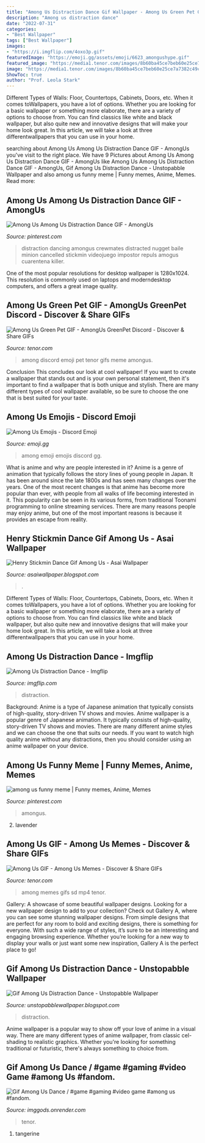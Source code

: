 ```yaml
---
title: "Among Us Distraction Dance Gif Wallpaper - Among Us Green Pet Gif"
description: "Among us distraction dance"
date: "2022-07-31"
categories:
- "Best Wallpaper"
tags: ["Best Wallpaper"]
images:
- "https://i.imgflip.com/4oxo3p.gif"
featuredImage: "https://emoji.gg/assets/emoji/6623_amongushype.gif"
featured_image: "https://media1.tenor.com/images/8b60ba45ce7beb60e25ce7a7382c49c8/tenor.gif?itemid=18594681"
image: "https://media1.tenor.com/images/8b60ba45ce7beb60e25ce7a7382c49c8/tenor.gif?itemid=18594681"
ShowToc: true
author: "Prof. Leola Stark"
---
```



Different Types of Walls: Floor, Countertops, Cabinets, Doors, etc.
When it comes toWallpapers, you have a lot of options. Whether you are looking for a basic wallpaper or something more elaborate, there are a variety of options to choose from. You can find classics like white and black wallpaper, but also quite new and innovative designs that will make your home look great. In this article, we will take a look at three differentwallpapers that you can use in your home.

	

		
searching about Among Us Among Us Distraction Dance GIF - AmongUs you've visit to the right place. We have 9 Pictures about Among Us Among Us Distraction Dance GIF - AmongUs like Among Us Among Us Distraction Dance GIF - AmongUs, Gif Among Us Distraction Dance - Unstopabble Wallpaper and also among us funny meme | Funny memes, Anime, Memes. Read more:
		
    
## Among Us Among Us Distraction Dance GIF - AmongUs

<img loading=lazy src="https://i.pinimg.com/736x/e9/b6/2f/e9b62f5a5d42d6645a905e91a4607edd.jpg" onerror="this.onerror=null;this.src='https://tse2.mm.bing.net/th?id=OIP.__uJlloy1kEUr5jzHWJw8AHaEK&amp;pid=15.1';" alt="Among Us Among Us Distraction Dance GIF - AmongUs">

_Source: pinterest.com_

>distraction dancing amongus crewmates distracted nugget baile minion cancelled stickmin videojuego impostor repuls amogus cuarentena killer. 

	

One of the most popular resolutions for desktop wallpaper is 1280x1024. This resolution is commonly used on laptops and moderndesktop computers, and offers a great image quality.

    
## Among Us Green Pet GIF - AmongUs GreenPet Discord - Discover &amp; Share GIFs

<img loading=lazy src="https://media1.tenor.com/images/b9e8cfba28dd5fa2da59acc9b38dd2f8/tenor.gif?itemid=18912877" onerror="this.onerror=null;this.src='https://tse4.mm.bing.net/th?id=OIP.uejPuijdX6LaWazJs43S-AHaHa&amp;pid=15.1';" alt="Among Us Green Pet GIF - AmongUs GreenPet Discord - Discover &amp; Share GIFs">

_Source: tenor.com_

>among discord emoji pet tenor gifs meme amongus. 

	

Conclusion
This concludes our look at cool wallpaper! If you want to create a wallpaper that stands out and is your own personal statement, then it's important to find a wallpaper that is both unique and stylish. There are many different types of cool wallpaper available, so be sure to choose the one that is best suited for your taste.

    
## Among Us Emojis - Discord Emoji

<img loading=lazy src="https://emoji.gg/assets/emoji/6623_amongushype.gif" onerror="this.onerror=null;this.src='https://tse1.mm.bing.net/th?id=OIP.OpxQSFKIlRK43XBm74HhAwAAAA&amp;pid=15.1';" alt="Among Us Emojis - Discord Emoji">

_Source: emoji.gg_

>among emoji emojis discord gg. 

	

What is anime and why are people interested in it?
Anime is a genre of animation that typically follows the story lines of young people in Japan. It has been around since the late 1800s and has seen many changes over the years. One of the most recent changes is that anime has become more popular than ever, with people from all walks of life becoming interested in it. This popularity can be seen in its various forms, from traditional Toonami programming to online streaming services. There are many reasons people may enjoy anime, but one of the most important reasons is because it provides an escape from reality.

    
## Henry Stickmin Dance Gif Among Us - Asai Wallpaper

<img loading=lazy src="https://lh6.googleusercontent.com/proxy/zbkkz-B86KdZKo0FoOAA6LjKItZvi26tC0iEvhhpFaAau_lYrFk7IMKxqPxwZh06BVkQ9sh09lq_2MSS9xRHacTpdjhtpVf-BopWzQtioX0VTMGc0JdxlSY0xH8OAWYG15q1nhJMktb91t-TpoqPAg-7JHRgXzE5zluVoL7LeARAMccwILRQ0ztcDq9n9DcdMACdXKWILktT0LpPt0OPmqBpv1iPXr9Vh2yQ2phpDdw5odGy7JqaQ2sf_l8d7REfFOOD7a4pAbISh0PmQTX4I61UwMNmGWabCpEFTxJRa1u_JQHoYBT3cwXD-ajj346ExrZsunrgHahME_JjbPG1Lhsjflj9ofONhF6y5ssp4ioJTH8pqspG8pZp-sfv2gpZK71BQWDX66LB9i_0UoqwvJaFzljlAPk04ohYtgP-6mYA6PbP0rwAgn3GDG3ioxNCEedXXxckpuNqyB8LfBoY_5lMaJtnCb641swUrF4OjNmipNJoYiuwav1DX20oTLutF5ARdDqfHONWRlGzTJCWXDjINhlPkQViy47qLkTYwLoLgVGWQwvfk0yDUAWCvW2xXjzHyJporgdlLpYFZe4wga7oRq9Uz4YW5Ya5nk2E5rTTxXIK4bVMrSpkhhW7tADugLbiGCOdQbl0FI4aVVP-AZ3W34yRRmw4IQN99U8Ui73hmbf5WFzw8uwcT4jYMVAE77b4C63cBTsU8nD5rdFpES5d67-66w-GKJHK4g33j539Q67zjGDZcSv2pYJ5MC88jJ7jXcJXaJg4geKyTXYmkIv-oJavJvlkHgYzGFpALAMEgCO-RT7ePUbqallmPu0hz4Sdlwql8Doj9GQetq8WWYAwkLcble6hkzCwrkJWieqsXr_rRP-ZAIEsynKTtcUp3oCRit1PY0VAK3Jo6f5cAXf8rmYBz4smEUqGAYO_tOL8rzmebwQUKryuvKpeQo9VfXk_XHctb0AFdQ=w1200-h630-p-k-no-nu" onerror="this.onerror=null;this.src='https://tse2.mm.bing.net/th?id=OIP.pzKr-xEK9WdlJ8NxhMJPNwHaD4&amp;pid=15.1';" alt="Henry Stickmin Dance Gif Among Us - Asai Wallpaper">

_Source: asaiwallpaper.blogspot.com_

>. 

	

Different Types of Walls: Floor, Countertops, Cabinets, Doors, etc.
When it comes toWallpapers, you have a lot of options. Whether you are looking for a basic wallpaper or something more elaborate, there are a variety of options to choose from. You can find classics like white and black wallpaper, but also quite new and innovative designs that will make your home look great. In this article, we will take a look at three differentwallpapers that you can use in your home.

    
## Among Us Distraction Dance - Imgflip

<img loading=lazy src="https://i.imgflip.com/4oxo3p.gif" onerror="this.onerror=null;this.src='https://tse2.mm.bing.net/th?id=OIP.PLN8B3ctsE9w_Ti6HeebjQAAAA&amp;pid=15.1';" alt="Among Us Distraction Dance - Imgflip">

_Source: imgflip.com_

>distraction. 

	

Background: Anime is a type of Japanese animation that typically consists of high-quality, story-driven TV shows and movies.
Anime wallpaper is a popular genre of Japanese animation. It typically consists of high-quality, story-driven TV shows and movies. There are many different anime styles and we can choose the one that suits our needs. If you want to watch high quality anime without any distractions, then you should consider using an anime wallpaper on your device.

    
## Among Us Funny Meme | Funny Memes, Anime, Memes

<img loading=lazy src="https://i.pinimg.com/originals/ef/da/9b/efda9bc5474edcb895badbd36e660891.gif" onerror="this.onerror=null;this.src='https://tse3.mm.bing.net/th?id=OIP.xb5jkAzLpbrOnffQBEMBEgHaEK&amp;pid=15.1';" alt="among us funny meme | Funny memes, Anime, Memes">

_Source: pinterest.com_

>amongus. 

	

2. lavender 

    
## Among Us GIF - Among Us Memes - Discover &amp; Share GIFs

<img loading=lazy src="https://media1.tenor.com/images/8b60ba45ce7beb60e25ce7a7382c49c8/tenor.gif?itemid=18594681" onerror="this.onerror=null;this.src='https://tse1.mm.bing.net/th?id=OIP.i2C6Rc5762DiXOenOCxJyAHaEK&amp;pid=15.1';" alt="Among Us GIF - Among Us Memes - Discover &amp; Share GIFs">

_Source: tenor.com_

>among memes gifs sd mp4 tenor. 

	

Gallery: A showcase of some beautiful wallpaper designs.
Looking for a new wallpaper design to add to your collection? Check out Gallery A, where you can see some stunning wallpaper designs. From simple designs that are perfect for any room to bold and exciting designs, there is something for everyone. With such a wide range of styles, it’s sure to be an interesting and engaging browsing experience. Whether you’re looking for a new way to display your walls or just want some new inspiration, Gallery A is the perfect place to go!





	
	
    
## Gif Among Us Distraction Dance - Unstopabble Wallpaper

<img loading=lazy src="https://media.tenor.com/images/c4d4a6d0d616b8566b5bf20cf0260c16/tenor.gif" onerror="this.onerror=null;this.src='https://tse2.mm.bing.net/th?id=OIP.xNSm0NYWuFZrW_IM8CYMFgAAAA&amp;pid=15.1';" alt="Gif Among Us Distraction Dance - Unstopabble Wallpaper">

_Source: unstopabblewallpaper.blogspot.com_

>distraction. 

	

Anime wallpaper is a popular way to show off your love of anime in a visual way. There are many different types of anime wallpaper, from classic cel-shading to realistic graphics. Whether you're looking for something traditional or futuristic, there's always something to choice from.

    
## Gif Among Us Dance / #game #gaming #video Game #among Us #fandom.

<img loading=lazy src="https://media.tenor.com/images/48c317af2e80690754040a523c8aa439/tenor.gif" onerror="this.onerror=null;this.src='https://tse1.mm.bing.net/th?id=OIP.SMMXry6AaQdUBApSPIqkOQAAAA&amp;pid=15.1';" alt="Gif Among Us Dance / #game #gaming #video game #among us #fandom.">

_Source: imggods.onrender.com_

>tenor. 

	

1. tangerine 

